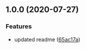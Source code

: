 ## 1.0.0 (2020-07-27)


### Features

* updated readme ([65ac17a](https://github.com/dmpjs/linkedlist/commit/65ac17a859c129cf1e25939ebef432b3be114ed8))
